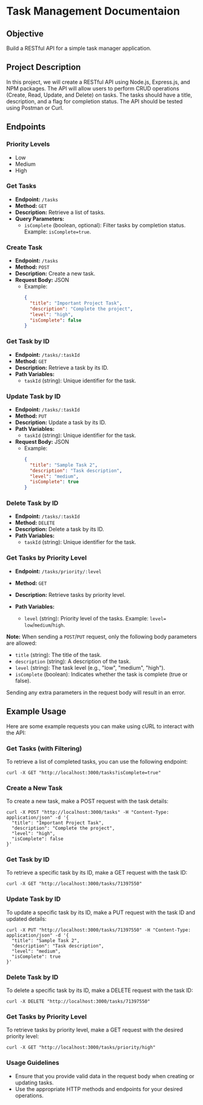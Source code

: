 # Task Management Documentaion

## Objective

Build a RESTful API for a simple task manager application.

## Project Description

In this project, we will create a RESTful API using Node.js, Express.js, and NPM packages. The API will allow users to perform CRUD operations (Create, Read, Update, and Delete) on tasks. The tasks should have a title, description, and a flag for completion status. The API should be tested using Postman or Curl.

## Endpoints

### Priority Levels

- Low
- Medium
- High

### Get Tasks

- **Endpoint:** `/tasks`
- **Method:** `GET`
- **Description:** Retrieve a list of tasks.
- **Query Parameters:**
  - `isComplete` (boolean, optional): Filter tasks by completion status. Example: `isComplete=true`.

### Create Task

- **Endpoint:** `/tasks`
- **Method:** `POST`
- **Description:** Create a new task.
- **Request Body:** JSON
  - Example:
    ```json
    {
      "title": "Important Project Task",
      "description": "Complete the project",
      "level": "high",
      "isComplete": false
    }
    ```

### Get Task by ID

- **Endpoint:** `/tasks/:taskId`
- **Method:** `GET`
- **Description:** Retrieve a task by its ID.
- **Path Variables:**
  - `taskId` (string): Unique identifier for the task.

### Update Task by ID

- **Endpoint:** `/tasks/:taskId`
- **Method:** `PUT`
- **Description:** Update a task by its ID.
- **Path Variables:**
  - `taskId` (string): Unique identifier for the task.
- **Request Body:** JSON
  - Example:
    ```json
    {
      "title": "Sample Task 2",
      "description": "Task description",
      "level": "medium",
      "isComplete": true
    }
    ```

### Delete Task by ID

- **Endpoint:** `/tasks/:taskId`
- **Method:** `DELETE`
- **Description:** Delete a task by its ID.
- **Path Variables:**
  - `taskId` (string): Unique identifier for the task.

### Get Tasks by Priority Level

- **Endpoint:** `/tasks/priority/:level`
- **Method:** `GET`
- **Description:** Retrieve tasks by priority level.
- **Path Variables:**

  - `level` (string): Priority level of the tasks. Example: `level=` `low`/`medium`/`high`.

**Note:** When sending a `POST`/`PUT` request, only the following body parameters are allowed:

- `title` (string): The title of the task.
- `description` (string): A description of the task.
- `level` (string): The task level (e.g., "low", "medium", "high").
- `isComplete` (boolean): Indicates whether the task is complete (true or false).

Sending any extra parameters in the request body will result in an error.

## Example Usage

Here are some example requests you can make using cURL to interact with the API:

### Get Tasks (with Filtering)

To retrieve a list of completed tasks, you can use the following endpoint:

```shell
curl -X GET "http://localhost:3000/tasks?isComplete=true"
```

### Create a New Task

To create a new task, make a POST request with the task details:

```shell
curl -X POST "http://localhost:3000/tasks" -H "Content-Type: application/json" -d '{
  "title": "Important Project Task",
  "description": "Complete the project",
  "level": "high",
  "isComplete": false
}'
```

### Get Task by ID

To retrieve a specific task by its ID, make a GET request with the task ID:

```shell
curl -X GET "http://localhost:3000/tasks/71397550"
```

### Update Task by ID

To update a specific task by its ID, make a PUT request with the task ID and updated details:

```shell
curl -X PUT "http://localhost:3000/tasks/71397550" -H "Content-Type: application/json" -d '{
  "title": "Sample Task 2",
  "description": "Task description",
  "level": "medium",
  "isComplete": true
}'
```

### Delete Task by ID

To delete a specific task by its ID, make a DELETE request with the task ID:

```shell
curl -X DELETE "http://localhost:3000/tasks/71397550"
```

### Get Tasks by Priority Level

To retrieve tasks by priority level, make a GET request with the desired priority level:

```shell
curl -X GET "http://localhost:3000/tasks/priority/high"
```

### Usage Guidelines

- Ensure that you provide valid data in the request body when creating or updating tasks.
- Use the appropriate HTTP methods and endpoints for your desired operations.
